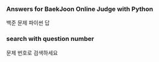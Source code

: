 ### Answers for BaekJoon Online Judge with Python
백준 문제 파이썬 답
### search with question number
문제 번호로 검색하세요
